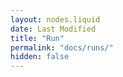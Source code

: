 ```yaml
---
layout: nodes.liquid
date: Last Modified
title: "Run"
permalink: "docs/runs/"
hidden: false
---
```

